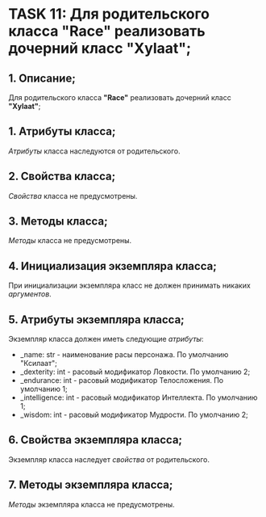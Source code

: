 # TASK 11: Для родительского класса **"Race"** реализовать дочерний класс **"Xylaat"**;
## 1. Описание;
Для родительского класса **"Race"** реализовать дочерний класс **"Xylaat"**;

## 1. Атрибуты класса;
*Атрибуты* класса наследуются от родительского.

## 2. Свойства класса;
*Свойства* класса не предусмотрены.

## 3. Методы класса;
*Методы* класса не предусмотрены.

## 4. Инициализация экземпляра класса;
При инициализации экземпляра класс не должен принимать никаких *аргументов*.

## 5. Атрибуты экземпляра класса;
Экземпляр класса должен иметь следующие *атрибуты*:
* _name: str - наименование расы персонажа. По умолчанию "Ксилаат";
* _dexterity: int - расовый модификатор Ловкости. По умолчанию 2;
* _endurance: int - расовый модификатор Телосложения. По умолчанию 1;
* _intelligence: int - расовый модификатор Интеллекта. По умолчанию 1;
* _wisdom: int - расовый модификатор Мудрости. По умолчанию 2;

## 6. Свойства экземпляра класса;
Экземпляр класса наследует *свойства* от родительского.

## 7. Методы экземпляра класса;
*Методы* экземпляра класса не предусмотрены.
